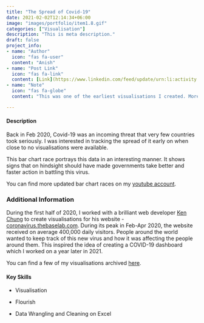 ```yaml
---
title: "The Spread of Covid-19"
date: 2021-02-02T12:14:34+06:00
image: "images/portfolio/item1.8.gif"
categories: ["Visualisation"]
description: "This is meta description."
draft: false
project_info:
- name: "Author"
  icon: "fas fa-user"
  content: "Anish"
- name: "Post Link"
  icon: "fas fa-link"
  content: [Link](https://www.linkedin.com/feed/update/urn:li:activity:6642033879513432064/) 
- name: "Note"
  icon: "fas fa-globe"
  content: "This was one of the earliest visualisations I created. More of them can be found on my youtube channel. The data was cleaned and wrangled using Excel daily during the Feb 2020 to May 2020 period."

---
```


#### Description
Back in Feb 2020, Covid-19 was an incoming threat that very few countries took seriously. I was interested in tracking the spread of it early on when close to no visualisations were available. 

This bar chart race portrays this data in an interesting manner. It shows signs that on hindsight should have made governments take better and faster action in battling this virus. 

You can find more updated bar chart races on my [youtube account](https://bit.ly/3zuZJez).

### Additional Information

During the first half of 2020, I worked with a brilliant web developer [Ken Chung](https://www.linkedin.com/in/ken-chung-a71aa71a0/) to create visualisations for his website - [coronavirus.thebaselab.com](coronavirus.thebaselab.com). During its peak in Feb-Apr 2020, the website received on average 400,000 daily visitors. People around the world wanted to keep track of this new virus and how it was affecting the people around them. This inspired the idea of creating a COVID-19 dashboard which I worked on a year later in 2021. 

You can find a few of my visualisations archived [here](http://web.archive.org/web/20200401121011/https://coronavirus.thebaselab.com/). 

#### Key Skills

- Visualisation

- Flourish

- Data Wrangling and Cleaning on Excel 